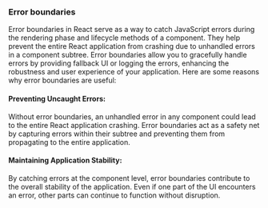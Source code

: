 ### Error boundaries 
Error boundaries in React serve as a way to catch JavaScript errors during the rendering phase and lifecycle methods of a component. They help prevent the entire React application from crashing due to unhandled errors in a component subtree. Error boundaries allow you to gracefully handle errors by providing fallback UI or logging the errors, enhancing the robustness and user experience of your application. Here are some reasons why error boundaries are useful:

#### Preventing Uncaught Errors:
Without error boundaries, an unhandled error in any component could lead to the entire React application crashing. Error boundaries act as a safety net by capturing errors within their subtree and preventing them from propagating to the entire application.

#### Maintaining Application Stability:
By catching errors at the component level, error boundaries contribute to the overall stability of the application. Even if one part of the UI encounters an error, other parts can continue to function without disruption.
